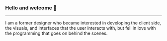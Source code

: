 ### Hello and welcome 👋
---
I am a former designer who became interested in developing the client side, the visuals, and interfaces that the user interacts with, but fell in love with the programming that goes on behind the scenes.
